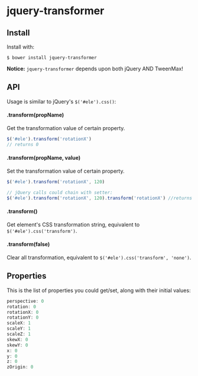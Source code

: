 jquery-transformer
====

## Install
Install with:

```command
$ bower install jquery-transformer
```
**Notice:** `jquery-transformer` depends upon both jQuery AND TweenMax!



## API
Usage is similar to jQuery's `$('#ele').css()`:

#### .transform(propName)

Get the transformation value of certain property.
```javascript
$('#ele').transform('rotationX') 
// returns 0
```

#### .transform(propName, value)

Set the transformation value of certain property.
```javascript
$('#ele').transform('rotationX', 120) 

// jQuery calls could chain with setter:
$('#ele').transform('rotationX', 120).transform('rotationX') //returns 120
```

#### .transform()

Get element's CSS transformation string, equivalent to `$('#ele').css('transform')`.

#### .transform(false)

Clear all transformation, equivalent to `$('#ele').css('transform', 'none')`.



## Properties
This is the list of properties you could get/set, along with their initial values:

```javascript
perspective: 0
rotation: 0
rotationX: 0
rotationY: 0
scaleX: 1
scaleY: 1
scaleZ: 1
skewX: 0
skewY: 0
x: 0
y: 0
z: 0
zOrigin: 0
```
